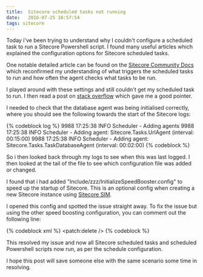 ```yaml
---
title:  Sitecore scheduled tasks not running
date:   2016-07-25 16:57:54
tags: sitecore
---
```

Today i've been trying to understand why I couldn't configure a scheduled task to run a Sitecore Powershell script. I found many useful articles which explained the configuration options for Sitecore scheduled tasks.

One notable detailed article can be found on the [Sitecore Community Docs](http://sitecore-community.github.io/docs/documentation/Sitecore%20Fundamentals/Asynchronous%20Tasks/) which reconfirmed my understanding of what triggers the scheduled tasks to run and how often the agent checks what tasks to be run.

I played around with these settings and still couldn't get my scheduled task to run. I then read a post on [stack overflow](http://stackoverflow.com/questions/13506278/sitecore-schedule-task-not-running#new-answer) which gave me a good pointer.

I needed to check that the database agent was being initialised correctly, where you should see the following towards the start of the Sitecore logs:

{% codeblock log %}
9988 17:25:38 INFO  Scheduler - Adding agents
9988 17:25:38 INFO  Scheduler - Adding agent: Sitecore.Tasks.UrlAgent (interval: 00:15:00)
9988 17:25:38 INFO  Scheduler - Adding agent: Sitecore.Tasks.TaskDatabaseAgent (interval: 00:02:00)
{% codeblock %}

So i then looked back through my logs to see when this was last logged. I then looked at the tail of the file to see which configuration file was added or changed.

I found that i had added "Include/zzz/InitializeSpeedBooster.config" to speed up the startup of Sitecore. This is an optional config when creating a new Sitecore instance using [Sitecore SIM](https://marketplace.sitecore.net/en/Modules/Sitecore_Instance_Manager.aspx).

I opened this config and spotted the issue straight away. To fix the issue but using the other speed boosting configuration, you can comment out the following line:

{% codeblock xml %}
<processor type="Sitecore.Pipelines.Loader.InitializeScheduler, Sitecore.Kernel">
	<patch:delete />
</processor>
{% codeblock %}

This resolved my issue and now all Sitecore scheduled tasks and scheduled Powershell scripts now run, as per the schedule configuration.

I hope this post will save someone else with the same scenario some time in resolving.